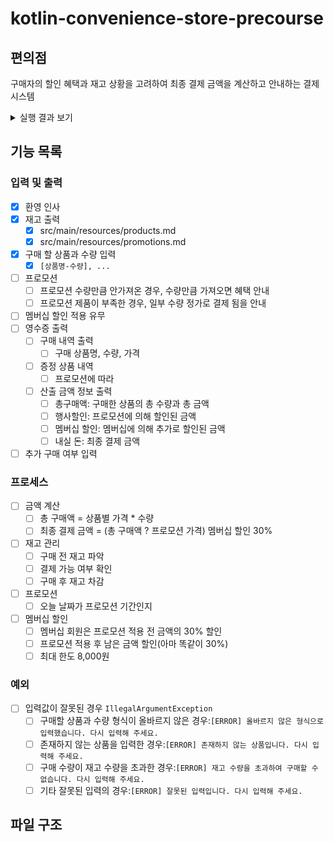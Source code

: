 # kotlin-convenience-store-precourse
## 편의점
구매자의 할인 혜택과 재고 상황을 고려하여 최종 결제 금액을 계산하고 안내하는 결제 시스템
<details>
<summary>실행 결과 보기</summary>
<div markdown="1">

```
안녕하세요. W편의점입니다.
현재 보유하고 있는 상품입니다.

- 콜라 1,000원 10개 탄산2+1
- 콜라 1,000원 10개
- 사이다 1,000원 8개 탄산2+1
- 사이다 1,000원 7개
- 오렌지주스 1,800원 9개 MD추천상품
- 오렌지주스 1,800원 재고 없음
- 탄산수 1,200원 5개 탄산2+1
- 탄산수 1,200원 재고 없음
- 물 500원 10개
- 비타민워터 1,500원 6개
- 감자칩 1,500원 5개 반짝할인
- 감자칩 1,500원 5개
- 초코바 1,200원 5개 MD추천상품
- 초코바 1,200원 5개
- 에너지바 2,000원 5개
- 정식도시락 6,400원 8개
- 컵라면 1,700원 1개 MD추천상품
- 컵라면 1,700원 10개

구매하실 상품명과 수량을 입력해 주세요. (예: [사이다-2],[감자칩-1])
[콜라-3],[에너지바-5]

멤버십 할인을 받으시겠습니까? (Y/N)
Y

===========W 편의점=============
상품명		수량	금액
콜라		3 	3,000
에너지바 		5 	10,000
===========증	정=============
콜라		1
==============================
총구매액		8	13,000
행사할인			-1,000
멤버십할인			-3,000
내실돈			 9,000

감사합니다. 구매하고 싶은 다른 상품이 있나요? (Y/N)
Y

안녕하세요. W편의점입니다.
현재 보유하고 있는 상품입니다.

- 콜라 1,000원 7개 탄산2+1
- 콜라 1,000원 10개
- 사이다 1,000원 8개 탄산2+1
- 사이다 1,000원 7개
- 오렌지주스 1,800원 9개 MD추천상품
- 오렌지주스 1,800원 재고 없음
- 탄산수 1,200원 5개 탄산2+1
- 탄산수 1,200원 재고 없음
- 물 500원 10개
- 비타민워터 1,500원 6개
- 감자칩 1,500원 5개 반짝할인
- 감자칩 1,500원 5개
- 초코바 1,200원 5개 MD추천상품
- 초코바 1,200원 5개
- 에너지바 2,000원 재고 없음
- 정식도시락 6,400원 8개
- 컵라면 1,700원 1개 MD추천상품
- 컵라면 1,700원 10개

구매하실 상품명과 수량을 입력해 주세요. (예: [사이다-2],[감자칩-1])
[콜라-10]

현재 콜라 4개는 프로모션 할인이 적용되지 않습니다. 그래도 구매하시겠습니까? (Y/N)
Y

멤버십 할인을 받으시겠습니까? (Y/N)
N

===========W 편의점=============
상품명		수량	금액
콜라		10 	10,000
===========증	정=============
콜라		2
==============================
총구매액		10	10,000
행사할인			-2,000
멤버십할인			-0
내실돈			 8,000

감사합니다. 구매하고 싶은 다른 상품이 있나요? (Y/N)
Y

안녕하세요. W편의점입니다.
현재 보유하고 있는 상품입니다.

- 콜라 1,000원 재고 없음 탄산2+1
- 콜라 1,000원 7개
- 사이다 1,000원 8개 탄산2+1
- 사이다 1,000원 7개
- 오렌지주스 1,800원 9개 MD추천상품
- 오렌지주스 1,800원 재고 없음
- 탄산수 1,200원 5개 탄산2+1
- 탄산수 1,200원 재고 없음
- 물 500원 10개
- 비타민워터 1,500원 6개
- 감자칩 1,500원 5개 반짝할인
- 감자칩 1,500원 5개
- 초코바 1,200원 5개 MD추천상품
- 초코바 1,200원 5개
- 에너지바 2,000원 재고 없음
- 정식도시락 6,400원 8개
- 컵라면 1,700원 1개 MD추천상품
- 컵라면 1,700원 10개

구매하실 상품명과 수량을 입력해 주세요. (예: [사이다-2],[감자칩-1])
[오렌지주스-1]

현재 오렌지주스은(는) 1개를 무료로 더 받을 수 있습니다. 추가하시겠습니까? (Y/N)
Y

멤버십 할인을 받으시겠습니까? (Y/N)
Y

===========W 편의점=============
상품명		수량	금액
오렌지주스		2 	3,600
===========증	정=============
오렌지주스		1
==============================
총구매액		2	3,600
행사할인			-1,800
멤버십할인			-0
내실돈			 1,800

감사합니다. 구매하고 싶은 다른 상품이 있나요? (Y/N)
N
```
</div>
</details>

## 기능 목록
### 입력 및 출력
- [x] 환영 인사
- [x] 재고 출력
  - [X] src/main/resources/products.md
  - [X] src/main/resources/promotions.md
- [x] 구매 할 상품과 수량 입력
  - [x] `[상품명-수량], ...`
- [ ] 프로모션
  - [ ] 프로모션 수량만큼 안가져온 경우, 수량만큼 가져오면 혜택 안내
  - [ ] 프로모션 제품이 부족한 경우, 일부 수량 정가로 결제 됨을 안내
- [ ] 멤버십 할인 적용 유무
- [ ] 영수증 출력
  - [ ] 구매 내역 출력
    - [ ] 구매 상품명, 수량, 가격
  - [ ] 증정 상품 내역
    - [ ] 프로모션에 따라
  - [ ] 산출 금액 정보 출력
    - [ ] 총구매액: 구매한 상품의 총 수량과 총 금액
    - [ ] 행사할인: 프로모션에 의해 할인된 금액
    - [ ] 멤버십 할인: 멤버십에 의해 추가로 할인된 금액
    - [ ] 내실 돈: 최종 결제 금액
- [ ] 추가 구매 여부 입력
### 프로세스
- [ ] 금액 계산
  - [ ] 총 구매액 = 상품별 가격 * 수량
  - [ ] 최종 결제 금액 = (총 구매액 ? 프로모션 가격) 멤버십 할인 30%
- [ ] 재고 관리
  - [ ] 구매 전 재고 파악
  - [ ] 결제 가능 여부 확인
  - [ ] 구매 후 재고 차감
- [ ] 프로모션
  - [ ] 오늘 날짜가 프로모션 기간인지
- [ ] 멤버십 할인
  - [ ] 멤버십 회원은 프로모션 적용 전 금액의 30% 할인
  - [ ] 프로모션 적용 후 남은 금액 할인(아마 똑같이 30%)
  - [ ] 최대 한도 8,000원
### 예외
- [ ] 입력값이 잘못된 경우 `IllegalArgumentException`
  - [ ] 구매할 상품과 수량 형식이 올바르지 않은 경우:`[ERROR] 올바르지 않은 형식으로 입력했습니다. 다시 입력해 주세요.`
  - [ ] 존재하지 않는 상품을 입력한 경우:`[ERROR] 존재하지 않는 상품입니다. 다시 입력해 주세요.`
  - [ ] 구매 수량이 재고 수량을 초과한 경우:`[ERROR] 재고 수량을 초과하여 구매할 수 없습니다. 다시 입력해 주세요.`
  - [ ] 기타 잘못된 입력의 경우:`[ERROR] 잘못된 입력입니다. 다시 입력해 주세요.`
## 파일 구조





